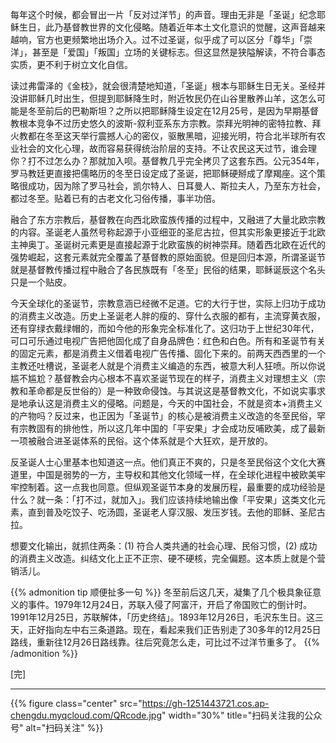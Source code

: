 
每年这个时候，都会冒出一片「反对过洋节」的声音。理由无非是「圣诞」纪念耶稣生日，此乃基督教世界的文化侵略。随着近年本土文化意识的觉醒，这声音越来越响，官方也更频繁地出场介入。过不过圣诞，似乎成了可以区分「尊华」「崇洋」，甚至是「爱国」「叛国」立场的关键标志。但这显然是狭隘解读，不符合事态实质，更不利于树立文化自信。

<!--more-->

读过弗雷泽的《金枝》，就会很清楚地知道，「圣诞」根本与耶稣生日无关。圣经并没讲耶稣几时出生，但提到耶稣降生时，附近牧民仍在山谷里散养山羊，这怎么可能是冬至前后的巴勒斯坦？之所以把耶稣降生设定在12月25号，是因为早期基督教根本竞争不过历史悠久的波斯-叙利亚系东方宗教。崇拜光明神的密特拉教、拜火教都在冬至这天举行震撼人心的密仪，驱散黑暗，迎接光明，符合北半球所有农业社会的文化心理，故而容易获得统治阶层的支持。不让农民这天过节，谁会理你？打不过怎么办？那就加入呗。基督教几乎完全拷贝了这套东西。公元354年，罗马教廷更直接把儒略历的冬至日设定成了圣诞，把耶稣硬掰成了摩羯座。这个策略很成功，因为除了罗马社会，凯尔特人、日耳曼人、斯拉夫人，乃至东方社会，都过冬至。贴着已有的古老文化习俗传播，事半功倍。

融合了东方宗教后，基督教在向西北欧蛮族传播的过程中，又融进了大量北欧宗教的内容。圣诞老人虽然号称起源于小亚细亚的圣尼古拉，但其实形象更接近于北欧主神奥丁。圣诞树元素更是直接起源于北欧蛮族的树神崇拜。随着西北欧在近代的强势崛起，这套元素就完全覆盖了基督教的原始面貌。但是回归本源，所谓圣诞节就是基督教传播过程中融合了各民族既有「冬至」民俗的结果，耶稣诞辰这个名头只是一个贴皮。

今天全球化的圣诞节，宗教意涵已经微不足道。它的大行于世，实际上归功于成功的消费主义改造。历史上圣诞老人胖的瘦的、穿什么衣服的都有，主流穿黄衣服，还有穿绿衣戴绿帽的，而如今他的形象完全标准化了。这归功于上世纪30年代，可口可乐通过电视广告把他固化成了自身品牌色：红色和白色。所有和圣诞节有关的固定元素，都是消费主义借着电视广告传播、固化下来的。前两天西西里的一个主教还吐槽说，圣诞老人就是个消费主义编造的东西，被意大利人狂喷。所以你说尴不尴尬？基督教会内心根本不喜欢圣诞节现在的样子，消费主义对理想主义（宗教和革命都是反世俗的）是一种致命侵蚀。与其说这是基督教文化，不如说实事求是地承认这是消费主义的侵略。问题是，今天的中国社会，不就是资本+消费主义的产物吗？反过来，也正因为「圣诞节」的核心是被消费主义改造的冬至民俗，罕有宗教固有的排他性，所以这几年中国的「平安果」才会成功反哺欧美，成了最新一项被融合进圣诞体系的民俗。这个体系就是个大狂欢，是开放的。

反圣诞人士心里基本也知道这一点。他们真正不爽的，只是冬至民俗这个文化大赛道里，中国是弱势的一方，主导权和其他文化领域一样，在全球化进程中被欧美牢牢控制着。这一点我也同意。但纵观圣诞节本身的发展历程，最重要的成功经验是什么？就一条：「打不过，就加入」。我们应该持续地输出像「平安果」这类文化元素，直到普及吃饺子、吃汤圆，圣诞老人穿汉服、发压岁钱。去他的耶稣、圣尼古拉。

想要文化输出，就抓住两条：(1) 符合人类共通的社会心理、民俗习惯，(2) 成功的消费主义改造。纠结文化上正不正宗、硬不硬核，完全偏题。这本质上就是个营销活儿。

{{% admonition tip 顺便扯多一句 %}}
冬至前后这几天，凝集了几个极具象征意义的事件。1979年12月24日，苏联入侵了阿富汗，开启了帝国败亡的倒计时。1991年12月25日，苏联解体，「历史终结」。1893年12月26日，毛沢东生日。这三天，正好指向左中右三条道路。现在，看起来我们正告别走了30多年的12月25日路线，重新往12月26日路线靠。往后究竟怎么走，可比过不过洋节重多了。
{{% /admonition %}}

[完]

---

<!-- {% raw %} -->
{{% figure class="center" src="https://gh-1251443721.cos.ap-chengdu.myqcloud.com/QRcode.jpg" width="30%" title="扫码关注我的公众号" alt="扫码关注" %}}
<!-- {% endraw %} -->
